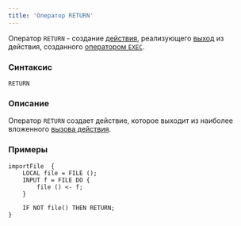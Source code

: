 ```yaml
---
title: 'Оператор RETURN'
---
```


Оператор `RETURN` - создание [действия](Actions.md), реализующего [выход](Exit_RETURN.md) из действия, созданного [оператором `EXEC`](Call_EXEC.md).

### Синтаксис

```
RETURN
```

### Описание

Оператор `RETURN` создает действие, которое выходит из наиболее вложенного [вызова действия](Call_EXEC.md). 

### Примеры

```lsf
importFile  {
    LOCAL file = FILE ();
    INPUT f = FILE DO {
        file () <- f;
    }

    IF NOT file() THEN RETURN;
}
```
